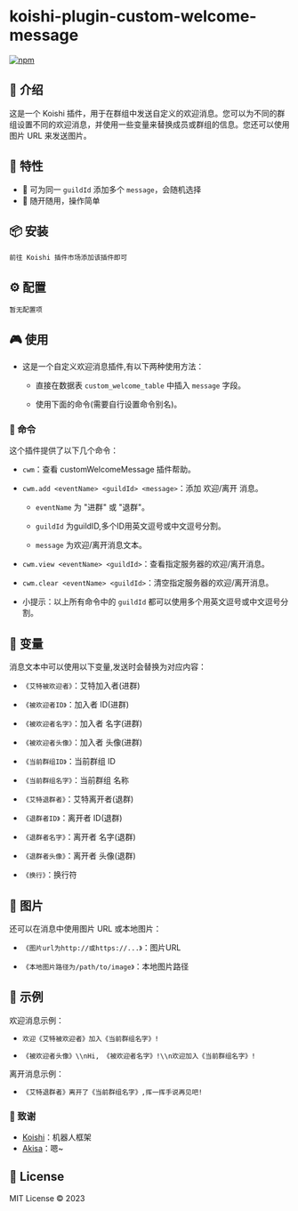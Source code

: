 # koishi-plugin-custom-welcome-message

[![npm](https://img.shields.io/npm/v/koishi-plugin-custom-welcome-message?style=flat-square)](https://www.npmjs.com/package/koishi-plugin-custom-welcome-message)

## 🎈 介绍

这是一个 Koishi 插件，用于在群组中发送自定义的欢迎消息。您可以为不同的群组设置不同的欢迎消息，并使用一些变量来替换成员或群组的信息。您还可以使用图片 URL 来发送图片。

## 🚀 特性

* 🌈 可为同一 `guildId` 添加多个 `message`，会随机选择
* 🎁 随开随用，操作简单
  
## 📦 安装

```
前往 Koishi 插件市场添加该插件即可
```

## ⚙️ 配置

```
暂无配置项
```
## 🎮 使用

- 这是一个自定义欢迎消息插件,有以下两种使用方法：

  - 直接在数据表 `custom_welcome_table` 中插入 `message` 字段。

  - 使用下面的命令(需要自行设置命令别名)。
  

### 📝 命令

这个插件提供了以下几个命令：

- `cwm`：查看 customWelcomeMessage 插件帮助。

- `cwm.add <eventName> <guildId> <message>`：添加 欢迎/离开 消息。

  - `eventName` 为 "进群" 或 "退群"。

  - `guildId` 为guildID,多个ID用英文逗号或中文逗号分割。

  - `message` 为欢迎/离开消息文本。

- `cwm.view <eventName> <guildId>`：查看指定服务器的欢迎/离开消息。

- `cwm.clear <eventName> <guildId>`：清空指定服务器的欢迎/离开消息。

- 小提示：以上所有命令中的 `guildId` 都可以使用多个用英文逗号或中文逗号分割。

## 🔮 变量

消息文本中可以使用以下变量,发送时会替换为对应内容：

- `《艾特被欢迎者》`：艾特加入者(进群)

- `《被欢迎者ID》`：加入者 ID(进群)

- `《被欢迎者名字》`：加入者 名字(进群)  

- `《被欢迎者头像》`：加入者 头像(进群)

- `《当前群组ID》`：当前群组 ID

- `《当前群组名字》`：当前群组 名称

- `《艾特退群者》`：艾特离开者(退群)

- `《退群者ID》`：离开者 ID(退群)

- `《退群者名字》`：离开者 名字(退群)

- `《退群者头像》`：离开者 头像(退群)

- `《换行》`：换行符


## 🎨 图片

还可以在消息中使用图片 URL 或本地图片：

- `《图片url为http://或https://...》`：图片URL

- `《本地图片路径为/path/to/image》`：本地图片路径


## 🎲 示例

欢迎消息示例：

- `欢迎《艾特被欢迎者》加入《当前群组名字》!` 

- `《被欢迎者头像》\\nHi, 《被欢迎者名字》!\\n欢迎加入《当前群组名字》!`

离开消息示例：

- `《艾特退群者》离开了《当前群组名字》,挥一挥手说再见吧!`

### 🙏 致谢

* [Koishi](https://koishi.chat/)：机器人框架
* [Akisa](https://forum.koishi.xyz/t/topic/4149)：嗯~

## 📄 License

MIT License © 2023